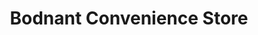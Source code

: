 ---
title: "Bodnant Convenience Store"
url: /abergele/bodnant-convenience-store/
shop: convenience
---